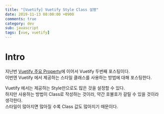 ```yaml
---
title: "[Vuetify] Vuetify Style Class 설명"
date: 2019-11-13 08:00:00 +0900
comments: true
category: dev
sub: javascript
tags: [vue, vuetify]
---
```


# Intro
지난번 [Vuetify 주요 Property](/dev/49)에 이어서 Vuetify 두번째 포스팅이다.  
이번엔 Vuetify 에서 제공하는 스타일 클래스를 사용하는 방법에 대해 포스팅한다.

Vuetify 에서는 제공하는 Style만으로도 많은 것을 설정할 수 있다.  
하지만 사용하는 방법이 Class로 작성하는 것이라, 약간 호불호가 갈릴 수 있을 것이라 생각한다.  
스타일이 많아지면 많아질 수록 Class 값도 많아지기 때문이다.